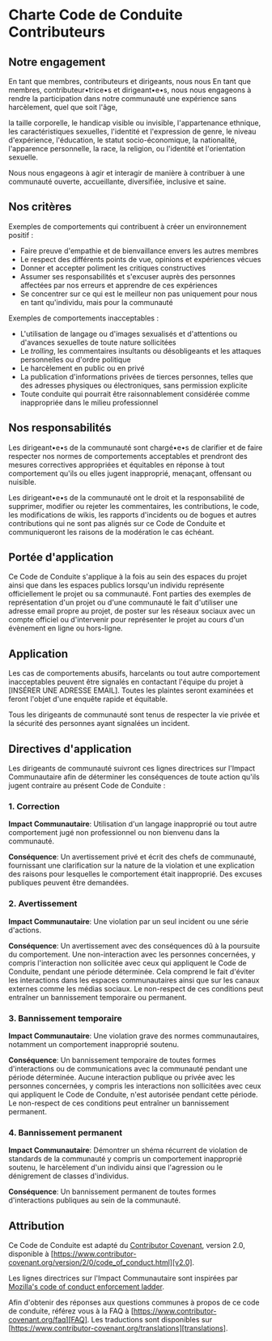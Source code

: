 # Charte Code de Conduite Contributeurs

## Notre engagement

En tant que membres, contributeurs et dirigeants, nous nous 
En tant que membres, contributeur•trice•s et dirigeant•e•s, nous nous
engageons à rendre la participation dans notre communauté 
une expérience sans harcèlement, quel que soit l'âge, 

la taille corporelle, le handicap visible ou invisible, l'appartenance ethnique,
les caractéristiques sexuelles, l'identité et l'expression de genre, 
le niveau d'expérience, l'éducation, le statut socio-économique, 
la nationalité, l'apparence personnelle, la race, la religion, 
ou l'identité et l'orientation sexuelle.

Nous nous engageons à agir et interagir de manière à contribuer à une communauté 
ouverte, accueillante, diversifiée, inclusive et saine.

## Nos critères

Exemples de comportements qui contribuent à créer un environnement positif :

* Faire preuve d'empathie et de bienvaillance envers les autres membres
* Le respect des différents points de vue, opinions et expériences vécues
* Donner et accepter poliment les critiques constructives
* Assumer ses responsabilités et s'excuser auprès des personnes affectées par nos erreurs et apprendre de ces expériences
* Se concentrer sur ce qui est le meilleur non pas uniquement pour nous en tant qu'individu, mais pour la communauté

Exemples de comportements inacceptables :

* L'utilisation de langage ou d'images sexualisés et d'attentions ou d'avances sexuelles de toute nature
  sollicitées
* Le _trolling_, les commentaires insultants ou désobligeants et les attaques
  personnelles ou d'ordre politique
* Le harcèlement en public ou en privé
* La publication d'informations privées de tierces personnes, telles que des
  adresses physiques ou électroniques, sans permission explicite
* Toute conduite qui pourrait être raisonnablement considérée comme inappropriée
  dans le milieu professionnel

## Nos responsabilités

Les dirigeant•e•s de la communauté sont chargé•e•s de clarifier et de faire respecter nos normes de
comportements acceptables et prendront des mesures correctives appropriées et équitables en
réponse à tout comportement qu'ils ou elles jugent inapproprié, menaçant, offensant ou nuisible.

Les dirigeant•e•s de la communauté ont le droit et la responsabilité de supprimer, modifier ou rejeter
les commentaires, les contributions, le code, les modifications de wikis, les rapports d'incidents ou de bogues et autres contributions qui
ne sont pas alignés sur ce Code de Conduite et communiqueront les raisons de la modération
le cas échéant.

## Portée d'application

Ce Code de Conduite s'applique à la fois au sein des espaces du projet ainsi que
dans les espaces publics lorsqu'un individu représente officiellement le projet ou sa
communauté. Font parties des exemples de représentation d'un projet ou d'une
communauté le fait d'utiliser une adresse email propre au projet, de poster sur
les réseaux sociaux avec un compte officiel ou d'intervenir pour représenter le
projet au cours d'un évènement en ligne ou hors-ligne.

## Application

Les cas de comportements abusifs, harcelants ou tout autre comportement
inacceptables peuvent être signalés en contactant l'équipe du projet à
[INSÉRER UNE ADRESSE EMAIL]. 
Toutes les plaintes seront examinées et feront l'objet d'une enquête rapide et équitable.

Tous les dirigeants de communauté sont tenus de respecter la vie privée et la sécurité des
personnes ayant signalées un incident.

## Directives d'application

Les dirigeants de communauté suivront ces lignes directrices sur l'Impact Communautaire afin de déterminer
les conséquences de toute action qu'ils jugent contraire au présent Code de Conduite :

### 1. Correction

**Impact Communautaire**: Utilisation d'un langage inapproprié ou tout autre comportement jugé
non professionnel ou non bienvenu dans la communauté.

**Conséquence**: Un avertissement privé et écrit des chefs de communauté, fournissant
une clarification sur la nature de la violation et une explication des raisons pour lesquelles
le comportement était inapproprié. Des excuses publiques peuvent être demandées.

### 2. Avertissement

**Impact Communautaire**: Une violation par un seul incident ou une série d'actions.

**Conséquence**: Un avertissement avec des conséquences dû à la poursuite du comportement.
Une non-interaction avec les personnes concernées, y compris l'interaction non sollicitée avec
ceux qui appliquent le Code de Conduite, pendant une période déterminée. 
Cela comprend le fait d'éviter les interactions dans les espaces communautaires ainsi que sur les canaux externes
comme les médias sociaux. Le non-respect de ces conditions peut entraîner
un bannissement temporaire ou permanent.

### 3. Bannissement temporaire

**Impact Communautaire**: Une violation grave des normes communautaires, notamment
un comportement inapproprié soutenu.

**Conséquence**: Un bannissement temporaire de toutes formes d'interactions ou de
communications avec la communauté pendant une période déterminée. Aucune interaction publique ou
privée avec les personnes concernées, y compris les interactions non sollicitées
avec ceux qui appliquent le Code de Conduite, n'est autorisée pendant cette période.
Le non-respect de ces conditions peut entraîner un bannissement permanent.

### 4. Bannissement permanent

**Impact Communautaire**: Démontrer un shéma récurrent de violation de standards de la 
communauté y compris un comportement inapproprié soutenu, le harcèlement d'un individu
ainsi que l'agression ou le dénigrement de classes d'individus.

**Conséquence**: Un bannissement permanent de toutes formes d'interactions publiques au sein de
la communauté.

## Attribution

Ce Code de Conduite est adapté du
[Contributor Covenant](https://www.contributor-covenant.org), version 2.0,
disponible à
[https://www.contributor-covenant.org/version/2/0/code_of_conduct.html][v2.0].

Les lignes directrices sur l'Impact Communautaire sont inspirées par
[Mozilla's code of conduct enforcement ladder][Mozilla CoC].

Afin d'obtenir des réponses aux questions communes à propos de ce code de conduite, référez vous à la FAQ à
[https://www.contributor-covenant.org/faq][FAQ]. Les traductions sont disponibles
sur [https://www.contributor-covenant.org/translations][translations].

[homepage]: https://www.contributor-covenant.org
[v2.0]: https://www.contributor-covenant.org/version/2/0/code_of_conduct.html
[Mozilla CoC]: https://github.com/mozilla/diversity
[FAQ]: https://www.contributor-covenant.org/faq
[translations]: https://www.contributor-covenant.org/translations
